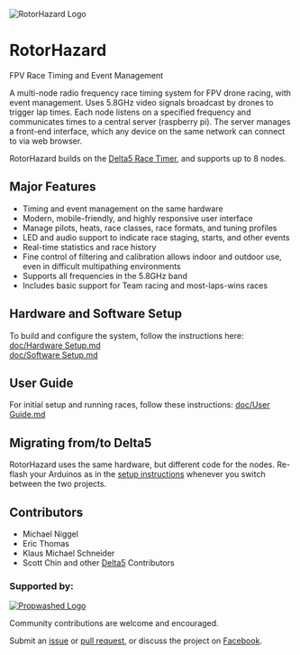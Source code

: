 ![RotorHazard Logo](/src/delta5server/static/image/RotorHazard%20Logo.svg)

# RotorHazard
FPV Race Timing and Event Management

A multi-node radio frequency race timing system for FPV drone racing, with event management. Uses 5.8GHz video signals broadcast by drones to trigger lap times. Each node listens on a specified frequency and communicates times to a central server (raspberry pi). The server manages a front-end interface, which any device on the same network can connect to via web browser.

RotorHazard builds on the [Delta5 Race Timer](https://github.com/scottgchin/delta5_race_timer), and supports up to 8 nodes.

## Major Features
* Timing and event management on the same hardware
* Modern, mobile-friendly, and highly responsive user interface
* Manage pilots, heats, race classes, race formats, and tuning profiles
* LED and audio support to indicate race staging, starts, and other events
* Real-time statistics and race history
* Fine control of filtering and calibration allows indoor and outdoor use, even in difficult multipathing environments
* Supports all frequencies in the 5.8GHz band
* Includes basic support for Team racing and most-laps-wins races

## Hardware and Software Setup
To build and configure the system, follow the instructions here:  
[doc/Hardware Setup.md](doc/Hardware%20Setup.md)  
[doc/Software Setup.md](doc/Software%20Setup.md)

## User Guide
For initial setup and running races, follow these instructions: [doc/User Guide.md](doc/User%20Guide.md)

## Migrating from/to Delta5
RotorHazard uses the same hardware, but different code for the nodes. Re-flash your Arduinos as in the [setup instructions](doc/Software%20Setup.md#receiver-nodes-arduinos) whenever you switch between the two projects.

## Contributors
* Michael Niggel
* Eric Thomas
* Klaus Michael Schneider
* Scott Chin and other [Delta5](https://github.com/scottgchin/delta5_race_timer) Contributors

### Supported by:
[![Propwashed Logo](doc/img/Propwashed-Logo-200w.png)](https://propwashed.com)


Community contributions are welcome and encouraged.

Submit an [issue](https://github.com/RotorHazard/RotorHazard/issues) or [pull request](https://github.com/RotorHazard/RotorHazard/pulls), or discuss the project on [Facebook](https://www.facebook.com/groups/rotorhazard).
